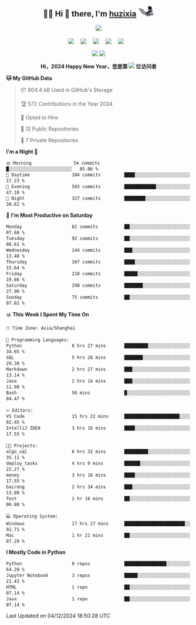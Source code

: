 <div align="center">

## :woman_technologist: Hi 👋 there, I'm [huzixia](https://huzixia.github.io/) <img height="30" src="images/work.gif" />

  <!-- dynamic typing effect 动态打字效果 -->
  <div>
    <a href="https://huzixia.github.io/">
      <img src="https://readme-typing-svg.demolab.com?font=Fira+Code&pause=1000&width=435&lines=console.log(%22Hello%2C%20World%22);胡同学祝您心想事成!&center=true&size=27" />
    </a>
  </div>

  <div>&nbsp;</div>

  <!-- profile logo 个人资料徽标 -->
  <div>
    <a href="https://huzixia.github.io/"><img src="https://img.shields.io/badge/Website-博客-orange" /></a>&emsp;
    <a href="https://www.zhihu.com/people/hu-zi-xia-91"><img src="https://img.shields.io/badge/ZhiHu-知乎-blue" /></a>&emsp;
    <a href="https://twitter.com/zixia80631/"><img src="https://img.shields.io/badge/Twitter-推特-black" /></a>&emsp;
    <a href="https://github.com/HuZixia/Text2Video/assets/38995480/244e64be-3dc4-46bb-8aff-523d8a235a1e"><img src="https://img.shields.io/badge/WeChat-微信-07c160" /></a>&emsp;
    <a href="https://www.cnblogs.com/huzixia"><img src="https://img.shields.io/badge/CnBlog-博客园-yellow" /></a>&emsp;

  </div>

[//]: # (### Github Stats)

 <p>
   <img src="https://github-readme-stats.vercel.app/api?username=HuZixia&rank_icon=github&theme=react&border_color=61dafb&hide_border=true" />
   <img src="https://github-readme-stats.vercel.app/api/top-langs/?username=HuZixia&hide=c%23,powershell,Mathematica,Ruby,Objective-C,Objective-C%2b%2b,Cuda&title_color=61dafb&text_color=ffffff&icon_color=61dafb&bg_color=20232a&langs_count=8&layout=compact&border_color=61dafb&hide_border=true&size_weight=0.5&count_weight=0.5" />
 </p>

</div>

<div align="center"><b>Hi，2024 Happy New Year，您是第 <img src="https://profile-counter.glitch.me/HuZixia/count.svg"></img> 位访问者</b></div>


[//]: # (*   Github Stats)
[//]: # (![Top Langs]&#40;https://github-readme-stats.vercel.app/api/top-langs/?username=HuZixia\&layout=compact&#41;)
[//]: # (![HuZixia's GitHub stats]&#40;https://github-readme-stats.vercel.app/api?username=HuZixia\&rank_icon=github&theme=tokyonight&#41;)


<!--START_SECTION:waka-->
**🐱 My GitHub Data** 

> 📦 604.4 kB Used in GitHub's Storage 
 > 
> 🏆 572 Contributions in the Year 2024
 > 
> 💼 Opted to Hire
 > 
> 📜 12 Public Repositories 
 > 
> 🔑 7 Private Repositories 
 > 
**I'm a Night 🦉** 

```text
🌞 Morning                54 commits          █░░░░░░░░░░░░░░░░░░░░░░░░   05.06 % 
🌆 Daytime                184 commits         ████░░░░░░░░░░░░░░░░░░░░░   17.23 % 
🌃 Evening                503 commits         ████████████░░░░░░░░░░░░░   47.10 % 
🌙 Night                  327 commits         ████████░░░░░░░░░░░░░░░░░   30.62 % 
```
📅 **I'm Most Productive on Saturday** 

```text
Monday                   82 commits          ██░░░░░░░░░░░░░░░░░░░░░░░   07.68 % 
Tuesday                  92 commits          ██░░░░░░░░░░░░░░░░░░░░░░░   08.61 % 
Wednesday                144 commits         ███░░░░░░░░░░░░░░░░░░░░░░   13.48 % 
Thursday                 167 commits         ████░░░░░░░░░░░░░░░░░░░░░   15.64 % 
Friday                   210 commits         █████░░░░░░░░░░░░░░░░░░░░   19.66 % 
Saturday                 298 commits         ███████░░░░░░░░░░░░░░░░░░   27.90 % 
Sunday                   75 commits          ██░░░░░░░░░░░░░░░░░░░░░░░   07.02 % 
```


📊 **This Week I Spent My Time On** 

```text
🕑︎ Time Zone: Asia/Shanghai

💬 Programming Languages: 
Python                   6 hrs 27 mins       █████████░░░░░░░░░░░░░░░░   34.65 % 
SQL                      5 hrs 28 mins       ███████░░░░░░░░░░░░░░░░░░   29.38 % 
Markdown                 2 hrs 27 mins       ███░░░░░░░░░░░░░░░░░░░░░░   13.14 % 
Java                     2 hrs 14 mins       ███░░░░░░░░░░░░░░░░░░░░░░   11.98 % 
Bash                     50 mins             █░░░░░░░░░░░░░░░░░░░░░░░░   04.47 % 

🔥 Editors: 
VS Code                  15 hrs 22 mins      █████████████████████░░░░   82.45 % 
IntelliJ IDEA            3 hrs 16 mins       ████░░░░░░░░░░░░░░░░░░░░░   17.55 % 

🐱‍💻 Projects: 
algo_sql                 6 hrs 32 mins       █████████░░░░░░░░░░░░░░░░   35.11 % 
deploy_tasks             4 hrs 9 mins        ██████░░░░░░░░░░░░░░░░░░░   22.27 % 
money                    3 hrs 16 mins       ████░░░░░░░░░░░░░░░░░░░░░   17.55 % 
bairong                  2 hrs 34 mins       ███░░░░░░░░░░░░░░░░░░░░░░   13.80 % 
Test                     1 hr 16 mins        ██░░░░░░░░░░░░░░░░░░░░░░░   06.80 % 

💻 Operating System: 
Windows                  17 hrs 17 mins      ███████████████████████░░   92.71 % 
Mac                      1 hr 21 mins        ██░░░░░░░░░░░░░░░░░░░░░░░   07.29 % 
```

**I Mostly Code in Python** 

```text
Python                   9 repos             ████████████████░░░░░░░░░   64.29 % 
Jupyter Notebook         3 repos             █████░░░░░░░░░░░░░░░░░░░░   21.43 % 
HTML                     1 repo              ██░░░░░░░░░░░░░░░░░░░░░░░   07.14 % 
Java                     1 repo              ██░░░░░░░░░░░░░░░░░░░░░░░   07.14 % 
```




 Last Updated on 04/12/2024 18:50:28 UTC
<!--END_SECTION:waka-->


<!--
**HuZixia/HuZixia** is a ✨ _special_ ✨ repository because its `README.md` (this file) appears on your GitHub profile.

Here are some ideas to get you started:

- 🔭 I’m currently working on ...
- 🌱 I’m currently learning ...
- 👯 I’m looking to collaborate on ...
- 🤔 I’m looking for help with ...
- 💬 Ask me about ...
- 📫 How to reach me: ...
- 😄 Pronouns: ...
- ⚡ Fun fact: ...
-->
